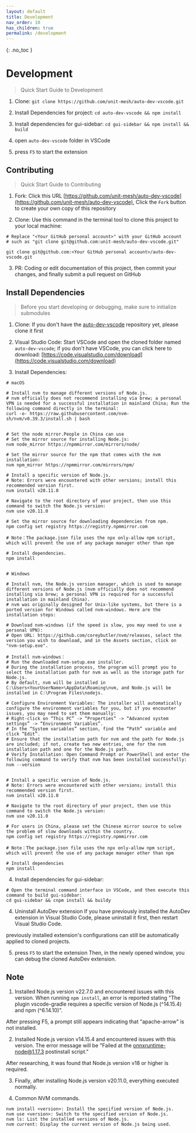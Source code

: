 ```yaml
---
layout: default
title: Development
nav_order: 10
has_children: true
permalink: /development
---
```


{: .no_toc }

# Development
> Quick Start Guide to Development

1. Clone: `git clone https://github.com/unit-mesh/auto-dev-vscode.git`

2. Install Dependencies for project: `cd auto-dev-vscode && npm install`

3. Install dependencies for gui-sidebar: `cd gui-sidebar && npm install && build`

4. open `auto-dev-vscode` folder in VSCode

5. press `F5` to start the extension

## Contributing
> Quick Start Guide to Contributing
1. Fork: Click this URL [https://github.com/unit-mesh/auto-dev-vscode](https://github.com/unit-mesh/auto-dev-vscode), Click the `Fork` button to create your own copy of this repository

2. Clone: Use this command in the terminal tool to clone this project to your local machine: 
```
# Replace "<Your GitHub personal account>" with your GitHub account
# such as "git clone git@github.com:unit-mesh/auto-dev-vscode.git"

git clone git@github.com:<Your GitHub personal account>/auto-dev-vscode.git
```

3. PR: Coding or edit documentation of this project, then commit your changes, and finally submit a pull request on GitHub


## Install Dependencies
> Before you start developing or debugging, make sure to initialize submodules
1. Clone: If you don't  have the [auto-dev-vscode](https://github.com/unit-mesh/auto-dev-vscode) repository yet, please clone it first

2. Visual Studio Code: Start VSCode and open the cloned folder named `auto-dev-vscode`; if you don't have VSCode, you can click here to download: [https://code.visualstudio.com/download](https://code.visualstudio.com/download)

3. Install Dependencies: 

```
# macOS 

# Install nvm to manage different versions of Node.js.
# nvm officially does not recommend installing via brew; a personal VPN is needed for a successful installation in mainland China; Run the following command directly in the terminal:
curl -o- https://raw.githubusercontent.com/nvm-sh/nvm/v0.39.3/install.sh | bash


# Set the node mirror.People in China can use
# Set the mirror source for installing Node.js:
nvm node_mirror https://npmmirror.com/mirrors/node/ 

# Set the mirror source for the npm that comes with the nvm installation:
nvm npm_mirror https://npmmirror.com/mirrors/npm/

# Install a specific version of Node.js.
# Note: Errors were encountered with other versions; install this recommended version first.
nvm install v20.11.0

# Navigate to the root directory of your project, then use this command to switch the Node.js version:
nvm use v20.11.0

# Set the mirror source for downloading dependencies from npm.
npm config set registry https://registry.npmmirror.com

# Note：The package.json file uses the npx only-allow npm script, which will prevent the use of any package manager other than npm

# Install dependencies.
npm install


```

```
# Windows

# Install nvm, the Node.js version manager, which is used to manage different versions of Node.js (nvm officially does not recommend installing via brew; a personal VPN is required for a successful installation in mainland China).
# nvm was originally designed for Unix-like systems, but there is a ported version for Windows called nvm-windows. Here are the installation steps: 

# Download nvm-windows (if the speed is slow, you may need to use a personal VPN):
# Open URL: https://github.com/coreybutler/nvm/releases, select the version you wish to download, and in the Assets section, click on "nvm-setup.exe".

# Install nvm-windows：
# Run the downloaded nvm-setup.exe installer.
# During the installation process, the program will prompt you to select the installation path for nvm as well as the storage path for Node.js.
# By default, nvm will be installed in C:\Users<YourUserName>\AppData\Roaming\nvm, and Node.js will be installed in C:\Program Files\nodejs.

# Configure Environment Variables: The installer will automatically configure the environment variables for you, but if you encounter issues, you may need to set them manually:
# Right-click on “This PC” -> “Properties” -> “Advanced system settings” -> “Environment Variables”.
# In the “System variables” section, find the “Path” variable and click “Edit”.
# Ensure that the installation path for nvm and the path for Node.js are included; if not, create two new entries, one for the nvm installation path and one for the Node.js path.
# Verify Installation: Open Command Prompt or PowerShell and enter the following command to verify that nvm has been installed successfully:
nvm --version


# Install a specific version of Node.js.
# Note: Errors were encountered with other versions; install this recommended version first.
nvm install v20.11.0

# Navigate to the root directory of your project, then use this command to switch the Node.js version:
nvm use v20.11.0

# For users in China, please set the Chinese mirror source to solve the problem of slow downloads within the country.
npm config set registry https://registry.npmmirror.com

# Note：The package.json file uses the npx only-allow npm script, which will prevent the use of any package manager other than npm

# Install dependencies
npm install
```

4. Install dependencies for gui-sidebar: 
```
# Open the terminal command interface in VSCode, and then execute this command to build gui-sidebar: 
cd gui-sidebar && cnpm install && buildy
```
4. Uninstall AutoDev extension
If you have previously installed the AutoDev extension in Visual Studio Code, please uninstall it first, then restart Visual Studio Code.

 previously installed extension's configurations can still be automatically applied to cloned projects.


5. press `F5` to start the extension
Then, in the newly opened window, you can debug the cloned AutoDev extension.




## Note
1. Installed Node.js version v22.7.0 and encountered issues with this version.
When running `npm install`, an error is reported stating "The plugin vscode-gradle requires a specific version of Node.js (^14.15.4) and npm (^6.14.10)".

After pressing F5, a prompt still appears indicating that "apache-arrow" is not installed.

2. Installed Node.js version v14.15.4 and encountered issues with this version.
The error message will be "Failed at the onnxruntime-node@1.17.3 postinstall script."

After researching, it was found that Node.js version v18 or higher is required.

3. Finally, after installing Node.js version v20.11.0, everything executed normally.

4. Common NVM commands.
```
nvm install <version>: Install the specified version of Node.js.
nvm use <version>: Switch to the specified version of Node.js.
nvm ls: List the installed versions of Node.js.
nvm current: Display the current version of Node.js being used.
```